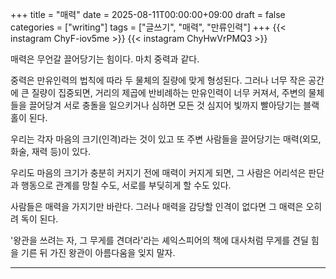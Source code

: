 +++
title = "매력"
date = 2025-08-11T00:00:00+09:00
draft = false
categories = ["writing"]
tags = ["글쓰기", "매력", "만류인력"]
+++
{{< instagram ChyF-iov5me >}}
{{< instagram ChyHwVrPMQ3 >}}

매력은 무언갈 끌어당기는 힘이다.
마치 중력과 같다.

중력은 만유인력의 법칙에 따라 두 물체의 질량에 맞게 형성된다.
그러나 너무 작은 공간에 큰 질량이 집중되면, 거리의 제곱에 반비례하는 만유인력이 너무 커져서, 주변의 물체들을 끌어당겨 서로 충돌을 일으키거나 심하면 모든 것 심지어 빛까지 빨아당기는 블랙홀이 된다.

우리는 각자 마음의 크기(인격)라는 것이 있고 또 주변 사람들을 끌어당기는 매력(외모, 화술, 재력 등)이 있다.

우리도 마음의 크기가 충분히 커지기 전에 매력이 커지게 되면, 그 사람은 어리석은 판단과 행동으로 관계를 망칠 수도, 서로를 부딪히게 할 수도 있다.

사람들은 매력을 가지기만 바란다.
그러나 매력을 감당할 인격이 없다면 그 매력은 오히려 독이 된다.

'왕관을 쓰려는 자, 그 무게를 견뎌라'라는 셰익스피어의 책에 대사처럼 무게를 견딜 힘을 기른 뒤 가진 왕관이 아름다움을 잊지 말자.

---
